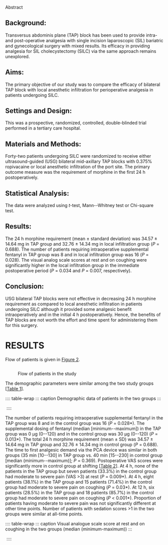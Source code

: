 Abstract

## Background:

Transversus abdominis plane (TAP) block has been used to provide intra-
and post-operative analgesia with single incision laparoscopic (SIL)
bariatric and gynecological surgery with mixed results. Its efficacy in
providing analgesia for SIL cholecystectomy (SILC) via the same approach
remains unexplored.

## Aims:

The primary objective of our study was to compare the efficacy of
bilateral TAP block with local anesthetic infiltration for perioperative
analgesia in patients undergoing SILC.

## Settings and Design:

This was a prospective, randomized, controlled, double-blinded trial
performed in a tertiary care hospital.

## Materials and Methods:

Forty-two patients undergoing SILC were randomized to receive either
ultrasound-guided (USG) bilateral mid-axillary TAP blocks with 0.375%
ropivacaine or local anesthetic infiltration of the port site. The
primary outcome measure was the requirement of morphine in the first 24
h postoperatively.

## Statistical Analysis:

The data were analyzed using *t*-test, Mann--Whitney test or Chi-square
test.

## Results:

The 24 h morphine requirement (mean ± standard deviation) was 34.57 ±
14.64 mg in TAP group and 32.76 ± 14.34 mg in local infiltration group
(*P* = 0.688). The number of patients requiring intraoperative
supplemental fentanyl in TAP group was 8 and in local infiltration group
was 16 (*P* = 0.028). The visual analog scale scores at rest and on
coughing were significantly higher in the local infiltration group in
the immediate postoperative period (*P* = 0.034 and *P* = 0.007,
respectively).

## Conclusion:

USG bilateral TAP blocks were not effective in decreasing 24 h morphine
requirement as compared to local anesthetic infiltration in patients
undergoing SILC although it provided some analgesic benefit
intraoperatively and in the initial 4 h postoperatively. Hence, the
benefits of TAP blocks are not worth the effort and time spent for
administering them for this surgery.

# RESULTS

Flow of patients is given in [Figure 2](#).

<figure>
<p><img src="" /></p>
<figcaption>Flow of patients in the study</figcaption>
</figure>

The demographic parameters were similar among the two study groups
\[[Table 1](#)\].

:::: table-wrap
::: caption
Demographic data of patients in the two groups
:::

![]()
::::

The number of patients requiring intraoperative supplemental fentanyl in
the TAP group was 8 and in the control group was 16 (*P* = 0.028\*). The
supplemental dosing of fentanyl (median \[minimum--maximum\]) in the TAP
group was 0 µg (0--120) and in the control group was 30 µg (0--120) (*P*
= 0.013\*). The total 24 h morphine requirement (mean ± SD) was 34.57 ±
14.64 mg in TAP group and 32.76 ± 14.34 mg in control group (*P* =
0.688). The time to first analgesic demand via the PCA device was
similar in both groups (35 min \[10--130\] in TAP group vs. 40 min
\[15--230\] in control group \[median (minimum--maximum)\]; *P* =
0.369). Postoperative VAS scores were significantly more in control
group at shifting \[[Table 2](#)\]. At 4 h, none of the patients in the
TAP group but seven patients (33.3%) in the control group had moderate
to severe pain (VAS \>3) at rest (*P* = 0.009\*). At 4 h, eight patients
(38.1%) in the TAP group and 15 patients (71.4%) in the control group
had moderate to severe pain on coughing (*P* = 0.03\*). At 12 h, six
patients (28.5%) in the TAP group and 18 patients (85.7%) in the control
group had moderate to severe pain on coughing (*P* \< 0.001\*).
Proportion of patients having moderate to severe pain was not
significantly different at other time points. Number of patients with
sedation scores \>1 in the two groups were similar at all-time points.

:::: table-wrap
::: caption
Visual analogue scale score at rest and on coughing in the two groups
(median (minimum-maximum))
:::

![]()
::::
